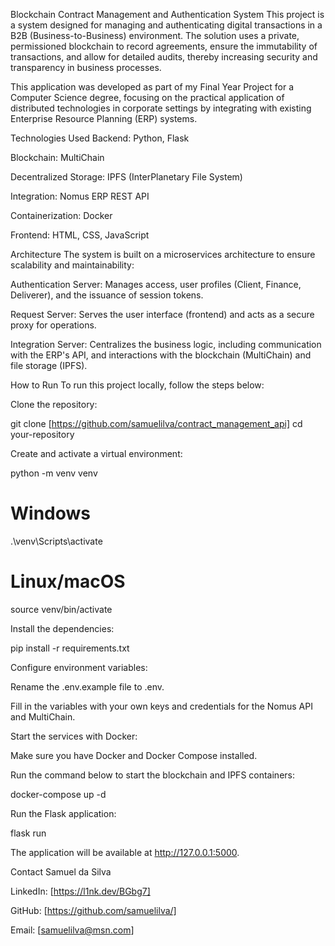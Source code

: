 Blockchain Contract Management and Authentication System
This project is a system designed for managing and authenticating digital transactions in a B2B (Business-to-Business) environment. The solution uses a private, permissioned blockchain to record agreements, ensure the immutability of transactions, and allow for detailed audits, thereby increasing security and transparency in business processes.

This application was developed as part of my Final Year Project for a Computer Science degree, focusing on the practical application of distributed technologies in corporate settings by integrating with existing Enterprise Resource Planning (ERP) systems.

Technologies Used
Backend: Python, Flask

Blockchain: MultiChain

Decentralized Storage: IPFS (InterPlanetary File System)

Integration: Nomus ERP REST API

Containerization: Docker

Frontend: HTML, CSS, JavaScript

Architecture
The system is built on a microservices architecture to ensure scalability and maintainability:

Authentication Server: Manages access, user profiles (Client, Finance, Deliverer), and the issuance of session tokens.

Request Server: Serves the user interface (frontend) and acts as a secure proxy for operations.

Integration Server: Centralizes the business logic, including communication with the ERP's API, and interactions with the blockchain (MultiChain) and file storage (IPFS).

How to Run
To run this project locally, follow the steps below:

Clone the repository:

git clone [https://github.com/samuelilva/contract_management_api]
cd your-repository

Create and activate a virtual environment:

python -m venv venv
# Windows
.\venv\Scripts\activate
# Linux/macOS
source venv/bin/activate

Install the dependencies:

pip install -r requirements.txt

Configure environment variables:

Rename the .env.example file to .env.

Fill in the variables with your own keys and credentials for the Nomus API and MultiChain.

Start the services with Docker:

Make sure you have Docker and Docker Compose installed.

Run the command below to start the blockchain and IPFS containers:

docker-compose up -d

Run the Flask application:

flask run

The application will be available at http://127.0.0.1:5000.

Contact
Samuel da Silva

LinkedIn: [https://l1nk.dev/BGbg7]

GitHub: [https://github.com/samuelilva/]

Email: [samuelilva@msn.com]
